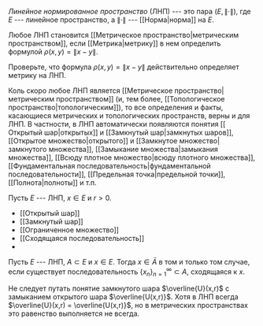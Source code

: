 *Линейное нормированное пространство* (ЛНП) --- это пара
$\left( E, \lVert \cdot \rVert\right)$, где $E$ --- линейное
пространство, а $\lVert \cdot \rVert$ --- [[Норма|норма]] на $E$.

Любое ЛНП становится [[Метрическое пространство|метрическим пространством]], если [[Метрика|метрику]] в нем
определить формулой $\rho(x,y)=\lVert x-y \rVert$.

Проверьте, что формула $\rho(x,y)=\lVert x-y \rVert$ действительно
определяет метрику на ЛНП.

Коль скоро любое ЛНП является [[Метрическое пространство|метрическим пространством]] (и, тем более, [[Топологическое пространство|топологическим]]), то все определения и факты, касающиеся метрических и топологических пространств, верны и для ЛНП. 
В частности, в ЛНП автоматически появляются понятия [[ Открытый шар|открытых]] и [[Замкнутый шар|замкнутых шаров]], [[Открытое множество|открытого]] и
[[Замкнутое множество|замкнутого множества]], [[Замыкание множества|замыкания множества]], [[Всюду плотное множество|всюду плотного множества]], [[Фундаментальная последовательность|фундаментальной последовательности]], [[Предельная точка|предельной точки]], [[Полнота|полноты]] и т.п.

Пусть $E$ --- ЛНП, $x\in E$ и $r>0$.

- [[Открытый шар]]  
- [[Замкнутый шар]]
- [[Ограниченное множество]]
- [[Сходящаяся последовательность]]
-  

Пусть $E$ --- ЛНП, $A\subset E$ и $x\in E$. Тогда $x\in \bar{A}$ в том и только том случае, если существует последовательность $\{x_n\}_{n=1}^\infty\subset A$, сходящаяся к $x$.

Не следует путать понятие замкнутого шара $\overline{U}(x,r)$ с
замыканием открытого шара $\overline{U(x,r)}$. 
Хотя в ЛНП всегда $\overline{U}(x,r) = \overline{U(x,r)}$, но в метрических пространствах
это равенство выполняется не всегда.